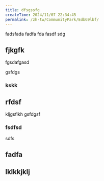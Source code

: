 ```yaml
---
title: dfsgssfg
createTime: 2024/11/07 22:34:45
permalink: /zh-tw/CommunityPark/EdbG9lbf/
---
```

fadsfada fadfa fda fasdf sdg

##  fjkgfk
fgsdafgasd

gsfdgs

### kskk


##  rfdsf
kljgsflkh
gsfdgsf

### fsdfsd
sdfs

## fadfa 

##  lklkkjklj
